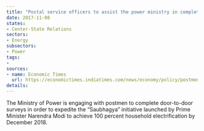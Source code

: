 ```yaml
---
title: "Postal service officers to assist the power ministry in completing electrification survey for its Saubhagya initiative"
date: 2017-11-08
states:
- Center-State Relations
sectors:
- Energy
subsectors:
- Power
tags:
- 
sources:
- name: Economic Times
  url: https://economictimes.indiatimes.com/news/economy/policy/postmen-to-collate-data-on-homes-still-without-electricity/articleshow/61522299.cms
details:
---
```


The Ministry of Power is engaging with postmen to complete door-to-door surveys in order to expedite the “Saubhagya” initiative launched by Prime Minister Narendra Modi to achieve 100 percent household electrification by December 2018. 
